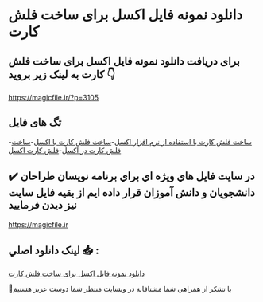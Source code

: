 # دانلود نمونه فایل اکسل برای ساخت فلش کارت

## برای دریافت دانلود نمونه فایل اکسل برای ساخت فلش کارت به لینک زیر بروید 👇

https://magicfile.ir/?p=3105

## تگ های فایل

-[ساخت فلش کارت با استفاده از نرم افزار اکسل](https://magicfile.ir/product/%d9%86%d9%85%d9%88%d9%86%d9%87-%d9%81%d8%a7%db%8c%d9%84-%d8%a7%da%a9%d8%b3%d9%84-%d8%a8%d8%b1%d8%a7%db%8c-%d8%b3%d8%a7%d8%ae%d8%aa-%d9%81%d9%84%d8%b4-%da%a9%d8%a7%d8%b1%d8%aa/)-[ساخت فلش کارت با اکسل](https://magicfile.ir/product/%d9%86%d9%85%d9%88%d9%86%d9%87-%d9%81%d8%a7%db%8c%d9%84-%d8%a7%da%a9%d8%b3%d9%84-%d8%a8%d8%b1%d8%a7%db%8c-%d8%b3%d8%a7%d8%ae%d8%aa-%d9%81%d9%84%d8%b4-%da%a9%d8%a7%d8%b1%d8%aa/)-[ساخت فلش کارت در اکسل](https://magicfile.ir/product/%d9%86%d9%85%d9%88%d9%86%d9%87-%d9%81%d8%a7%db%8c%d9%84-%d8%a7%da%a9%d8%b3%d9%84-%d8%a8%d8%b1%d8%a7%db%8c-%d8%b3%d8%a7%d8%ae%d8%aa-%d9%81%d9%84%d8%b4-%da%a9%d8%a7%d8%b1%d8%aa/)-[فلش کارت اکسل](https://magicfile.ir/product/%d9%86%d9%85%d9%88%d9%86%d9%87-%d9%81%d8%a7%db%8c%d9%84-%d8%a7%da%a9%d8%b3%d9%84-%d8%a8%d8%b1%d8%a7%db%8c-%d8%b3%d8%a7%d8%ae%d8%aa-%d9%81%d9%84%d8%b4-%da%a9%d8%a7%d8%b1%d8%aa/)

## ✔️ در سايت فايل هاي ويژه اي براي برنامه نويسان طراحان دانشجويان و دانش آموزان قرار داده ايم از بقيه فايل سايت نيز ديدن فرماييد

https://magicfile.ir


## لينک دانلود اصلي 📥 :

[دانلود نمونه فایل اکسل برای ساخت فلش کارت](https://magicfile.ir/product/%d9%86%d9%85%d9%88%d9%86%d9%87-%d9%81%d8%a7%db%8c%d9%84-%d8%a7%da%a9%d8%b3%d9%84-%d8%a8%d8%b1%d8%a7%db%8c-%d8%b3%d8%a7%d8%ae%d8%aa-%d9%81%d9%84%d8%b4-%da%a9%d8%a7%d8%b1%d8%aa/) 


🙏با تشکر از همراهي شما مشتاقانه در وبسایت منتظر شما دوست عزیز هستیم

